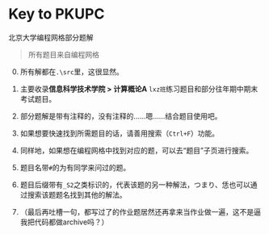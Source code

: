 # Key to PKUPC
 北京大学编程网格部分题解

> 所有题目来自编程网格

0. 所有解都在`.\src`里，这很显然。

1. 主要收录**信息科学技术学院 > 计算概论A** `lxz班`练习题目和部分往年期中期末考试题目。

2. 部分题解是带有注释的，没有注释的……嗯……结合题目使用吧。

3. 如果想要快速找到所需题目的话，请善用搜索（`Ctrl+F`）功能。

4. 同样地，如果想在编程网格中找到对应的题，可以去“题目”子页进行搜索。

5. 题目名带`#`的为有同学来问过的题。

6. 题目后缀带有`_S2`之类标识的，代表该题的另一种解法，つまり、恁也可以通过搜索该题题名找到其他的解法。

7. （最后再吐槽一句，都写过了的作业题居然还再拿来当作业做一遍，这不是逼我把代码都做archive吗？）

